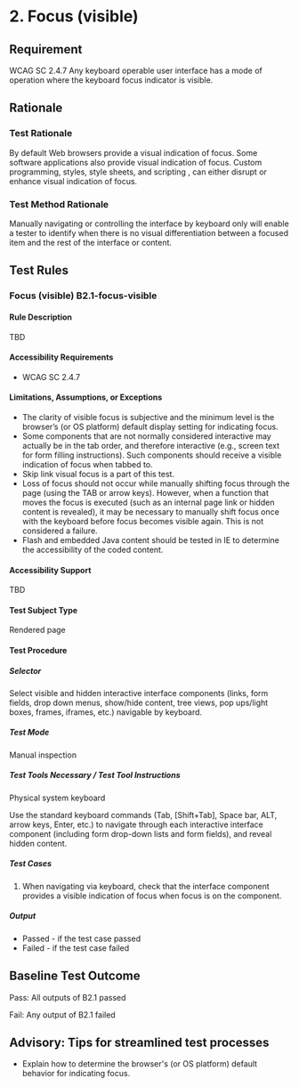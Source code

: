 # 2. Focus (visible)
## Requirement
WCAG SC 2.4.7 Any keyboard operable user interface has a mode of operation where the keyboard focus indicator is visible.

## Rationale
### Test Rationale
By default Web browsers provide a visual indication of focus. Some software applications also provide visual indication of focus. Custom programming, styles, style sheets, and scripting , can either disrupt or enhance visual indication of focus.

### Test Method Rationale
Manually navigating or controlling the interface by keyboard only will enable a tester to identify when there is no visual differentiation between a focused item and the rest of the interface or content.

## Test Rules
### Focus (visible) B2.1-focus-visible
#### Rule Description
TBD

#### Accessibility Requirements
*	WCAG SC 2.4.7

#### Limitations, Assumptions, or Exceptions
* The clarity of visible focus is subjective and the minimum level is the browser’s (or OS platform) default display setting for indicating focus.
* Some components that are not normally considered interactive may actually be in the tab order, and therefore interactive (e.g., screen text for form filling instructions). Such components should receive a visible indication of focus when tabbed to.
* Skip link visual focus is a part of this test.
* Loss of focus should not occur while manually shifting focus through the page (using the TAB or arrow keys). However, when a function that moves the focus is executed (such as an internal page link or hidden content is revealed), it may be necessary to manually shift focus once with the keyboard before focus becomes visible again. This is not considered a failure.
* Flash and embedded Java content should be tested in IE to determine the accessibility of the coded content.

#### Accessibility Support
TBD

#### Test Subject Type
Rendered page

#### Test Procedure
##### Selector
Select visible and hidden interactive interface components (links, form fields, drop down menus, show/hide content, tree views, pop ups/light boxes, frames, iframes, etc.) navigable by keyboard.

##### Test Mode
Manual inspection

##### Test Tools Necessary / Test Tool Instructions
Physical system keyboard

Use the standard keyboard commands (Tab, [Shift+Tab], Space bar, ALT, arrow keys, Enter, etc.) to navigate through each interactive interface component (including form drop-down lists and form fields), and reveal hidden content.

##### Test Cases
1. When navigating via keyboard, check that the interface component provides a visible indication of focus when focus is on the  component.

##### Output
* Passed - if the test case passed
* Failed - if the test case failed

## Baseline Test Outcome
Pass: All outputs of B2.1 passed

Fail: Any output of B2.1 failed

## Advisory: Tips for streamlined test processes
* Explain how to determine the browser's (or OS platform) default behavior for indicating focus.
